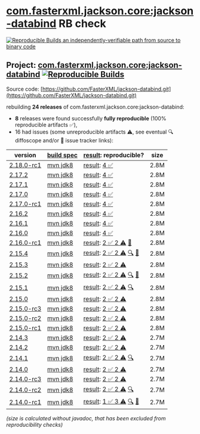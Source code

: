 [com.fasterxml.jackson.core:jackson-databind](https://central.sonatype.com/artifact/com.fasterxml.jackson.core/jackson-databind/versions) RB check
=======

[![Reproducible Builds](https://reproducible-builds.org/images/logos/rb.svg) an independently-verifiable path from source to binary code](https://reproducible-builds.org/)

## Project: [com.fasterxml.jackson.core:jackson-databind](https://central.sonatype.com/artifact/com.fasterxml.jackson.core/jackson-databind/versions) [![Reproducible Builds](https://img.shields.io/endpoint?url=https://raw.githubusercontent.com/jvm-repo-rebuild/reproducible-central/master/content/com/fasterxml/jackson/databind/badge.json)](https://github.com/jvm-repo-rebuild/reproducible-central/blob/master/content/com/fasterxml/jackson/databind/README.md)

Source code: [https://github.com/FasterXML/jackson-databind.git](https://github.com/FasterXML/jackson-databind.git)

rebuilding **24 releases** of com.fasterxml.jackson.core:jackson-databind:
- **8** releases were found successfully **fully reproducible** (100% reproducible artifacts :white_check_mark:),
- 16 had issues (some unreproducible artifacts :warning:, see eventual :mag: diffoscope and/or :memo: issue tracker links):

| version | [build spec](/BUILDSPEC.md) | [result](https://reproducible-builds.org/docs/jvm/): reproducible? | size |
| -- | --------- | ------ | -- |
| [2.18.0-rc1](https://central.sonatype.com/artifact/com.fasterxml.jackson.core/jackson-databind/2.18.0-rc1/pom) | [mvn jdk8](jackson-databind-2.18.0-rc1.buildspec) | [result](jackson-databind-2.18.0-rc1.buildinfo): [4 :white_check_mark: ](jackson-databind-2.18.0-rc1.buildcompare) | 2.8M |
| [2.17.2](https://central.sonatype.com/artifact/com.fasterxml.jackson.core/jackson-databind/2.17.2/pom) | [mvn jdk8](jackson-databind-2.17.2.buildspec) | [result](jackson-databind-2.17.2.buildinfo): [4 :white_check_mark: ](jackson-databind-2.17.2.buildcompare) | 2.8M |
| [2.17.1](https://central.sonatype.com/artifact/com.fasterxml.jackson.core/jackson-databind/2.17.1/pom) | [mvn jdk8](jackson-databind-2.17.1.buildspec) | [result](jackson-databind-2.17.1.buildinfo): [4 :white_check_mark: ](jackson-databind-2.17.1.buildcompare) | 2.8M |
| [2.17.0](https://central.sonatype.com/artifact/com.fasterxml.jackson.core/jackson-databind/2.17.0/pom) | [mvn jdk8](jackson-databind-2.17.0.buildspec) | [result](jackson-databind-2.17.0.buildinfo): [4 :white_check_mark: ](jackson-databind-2.17.0.buildcompare) | 2.8M |
| [2.17.0-rc1](https://central.sonatype.com/artifact/com.fasterxml.jackson.core/jackson-databind/2.17.0-rc1/pom) | [mvn jdk8](jackson-databind-2.17.0-rc1.buildspec) | [result](jackson-databind-2.17.0-rc1.buildinfo): [4 :white_check_mark: ](jackson-databind-2.17.0-rc1.buildcompare) | 2.8M |
| [2.16.2](https://central.sonatype.com/artifact/com.fasterxml.jackson.core/jackson-databind/2.16.2/pom) | [mvn jdk8](jackson-databind-2.16.2.buildspec) | [result](jackson-databind-2.16.2.buildinfo): [4 :white_check_mark: ](jackson-databind-2.16.2.buildcompare) | 2.8M |
| [2.16.1](https://central.sonatype.com/artifact/com.fasterxml.jackson.core/jackson-databind/2.16.1/pom) | [mvn jdk8](jackson-databind-2.16.1.buildspec) | [result](jackson-databind-2.16.1.buildinfo): [4 :white_check_mark: ](jackson-databind-2.16.1.buildcompare) | 2.8M |
| [2.16.0](https://central.sonatype.com/artifact/com.fasterxml.jackson.core/jackson-databind/2.16.0/pom) | [mvn jdk8](jackson-databind-2.16.0.buildspec) | [result](jackson-databind-2.16.0.buildinfo): [4 :white_check_mark: ](jackson-databind-2.16.0.buildcompare) | 2.8M |
| [2.16.0-rc1](https://central.sonatype.com/artifact/com.fasterxml.jackson.core/jackson-databind/2.16.0-rc1/pom) | [mvn jdk8](jackson-databind-2.16.0-rc1.buildspec) | [result](jackson-databind-2.16.0-rc1.buildinfo): [2 :white_check_mark:  2 :warning:](jackson-databind-2.16.0-rc1.buildcompare) [:memo:](https://github.com/moditect/moditect/issues/199) | 2.8M |
| [2.15.4](https://central.sonatype.com/artifact/com.fasterxml.jackson.core/jackson-databind/2.15.4/pom) | [mvn jdk8](jackson-databind-2.15.4.buildspec) | [result](jackson-databind-2.15.4.buildinfo): [2 :white_check_mark:  2 :warning:](jackson-databind-2.15.4.buildcompare) [:mag:](jackson-databind-2.15.4.diffoscope) [:memo:](https://github.com/moditect/moditect/issues/199) | 2.8M |
| [2.15.3](https://central.sonatype.com/artifact/com.fasterxml.jackson.core/jackson-databind/2.15.3/pom) | [mvn jdk8](jackson-databind-2.15.3.buildspec) | [result](jackson-databind-2.15.3.buildinfo): [2 :white_check_mark:  2 :warning:](jackson-databind-2.15.3.buildcompare) | 2.8M |
| [2.15.2](https://central.sonatype.com/artifact/com.fasterxml.jackson.core/jackson-databind/2.15.2/pom) | [mvn jdk8](jackson-databind-2.15.2.buildspec) | [result](jackson-databind-2.15.2.buildinfo): [2 :white_check_mark:  2 :warning:](jackson-databind-2.15.2.buildcompare) [:mag:](jackson-databind-2.15.2.diffoscope) [:memo:](https://github.com/moditect/moditect/issues/199) | 2.8M |
| [2.15.1](https://central.sonatype.com/artifact/com.fasterxml.jackson.core/jackson-databind/2.15.1/pom) | [mvn jdk8](jackson-databind-2.15.1.buildspec) | [result](jackson-databind-2.15.1.buildinfo): [2 :white_check_mark:  2 :warning:](jackson-databind-2.15.1.buildcompare) [:mag:](jackson-databind-2.15.1.diffoscope) | 2.8M |
| [2.15.0](https://central.sonatype.com/artifact/com.fasterxml.jackson.core/jackson-databind/2.15.0/pom) | [mvn jdk8](jackson-databind-2.15.0.buildspec) | [result](jackson-databind-2.15.0.buildinfo): [2 :white_check_mark:  2 :warning:](jackson-databind-2.15.0.buildcompare) | 2.8M |
| [2.15.0-rc3](https://central.sonatype.com/artifact/com.fasterxml.jackson.core/jackson-databind/2.15.0-rc3/pom) | [mvn jdk8](jackson-databind-2.15.0-rc3.buildspec) | [result](jackson-databind-2.15.0-rc3.buildinfo): [2 :white_check_mark:  2 :warning:](jackson-databind-2.15.0-rc3.buildcompare) | 2.8M |
| [2.15.0-rc2](https://central.sonatype.com/artifact/com.fasterxml.jackson.core/jackson-databind/2.15.0-rc2/pom) | [mvn jdk8](jackson-databind-2.15.0-rc2.buildspec) | [result](jackson-databind-2.15.0-rc2.buildinfo): [2 :white_check_mark:  2 :warning:](jackson-databind-2.15.0-rc2.buildcompare) | 2.8M |
| [2.15.0-rc1](https://central.sonatype.com/artifact/com.fasterxml.jackson.core/jackson-databind/2.15.0-rc1/pom) | [mvn jdk8](jackson-databind-2.15.0-rc1.buildspec) | [result](jackson-databind-2.15.0-rc1.buildinfo): [2 :white_check_mark:  2 :warning:](jackson-databind-2.15.0-rc1.buildcompare) | 2.8M |
| [2.14.3](https://central.sonatype.com/artifact/com.fasterxml.jackson.core/jackson-databind/2.14.3/pom) | [mvn jdk8](jackson-databind-2.14.3.buildspec) | [result](jackson-databind-2.14.3.buildinfo): [2 :white_check_mark:  2 :warning:](jackson-databind-2.14.3.buildcompare) | 2.7M |
| [2.14.2](https://central.sonatype.com/artifact/com.fasterxml.jackson.core/jackson-databind/2.14.2/pom) | [mvn jdk8](jackson-databind-2.14.2.buildspec) | [result](jackson-databind-2.14.2.buildinfo): [2 :white_check_mark:  2 :warning:](jackson-databind-2.14.2.buildcompare) | 2.7M |
| [2.14.1](https://central.sonatype.com/artifact/com.fasterxml.jackson.core/jackson-databind/2.14.1/pom) | [mvn jdk8](jackson-databind-2.14.1.buildspec) | [result](jackson-databind-2.14.1.buildinfo): [2 :white_check_mark:  2 :warning:](jackson-databind-2.14.1.buildcompare) [:mag:](jackson-databind-2.14.1.diffoscope) | 2.7M |
| [2.14.0](https://central.sonatype.com/artifact/com.fasterxml.jackson.core/jackson-databind/2.14.0/pom) | [mvn jdk8](jackson-databind-2.14.0.buildspec) | [result](jackson-databind-2.14.0.buildinfo): [2 :white_check_mark:  2 :warning:](jackson-databind-2.14.0.buildcompare) | 2.7M |
| [2.14.0-rc3](https://central.sonatype.com/artifact/com.fasterxml.jackson.core/jackson-databind/2.14.0-rc3/pom) | [mvn jdk8](jackson-databind-2.14.0-rc3.buildspec) | [result](jackson-databind-2.14.0-rc3.buildinfo): [2 :white_check_mark:  2 :warning:](jackson-databind-2.14.0-rc3.buildcompare) | 2.7M |
| [2.14.0-rc2](https://central.sonatype.com/artifact/com.fasterxml.jackson.core/jackson-databind/2.14.0-rc2/pom) | [mvn jdk8](jackson-databind-2.14.0-rc2.buildspec) | [result](jackson-databind-2.14.0-rc2.buildinfo): [2 :white_check_mark:  2 :warning:](jackson-databind-2.14.0-rc2.buildcompare) [:mag:](jackson-databind-2.14.0-rc2.diffoscope) | 2.7M |
| [2.14.0-rc1](https://central.sonatype.com/artifact/com.fasterxml.jackson.core/jackson-databind/2.14.0-rc1/pom) | [mvn jdk8](jackson-databind-2.14.0-rc1.buildspec) | [result](jackson-databind-2.14.0-rc1.buildinfo): [1 :white_check_mark:  3 :warning:](jackson-databind-2.14.0-rc1.buildcompare) [:mag:](jackson-databind-2.14.0-rc1.diffoscope) [:memo:](https://github.com/FasterXML/oss-parent/pull/55) | 2.7M |

<i>(size is calculated without javadoc, that has been excluded from reproducibility checks)</i>
